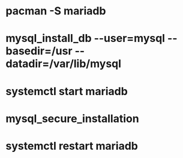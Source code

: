 # pacman -S mariadb

# mysql_install_db --user=mysql --basedir=/usr --datadir=/var/lib/mysql

# systemctl start mariadb

# mysql_secure_installation

# systemctl restart mariadb


